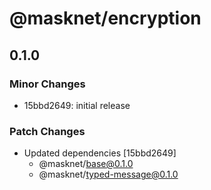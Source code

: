 # @masknet/encryption

## 0.1.0

### Minor Changes

- 15bbd2649: initial release

### Patch Changes

- Updated dependencies [15bbd2649]
  - @masknet/base@0.1.0
  - @masknet/typed-message@0.1.0
